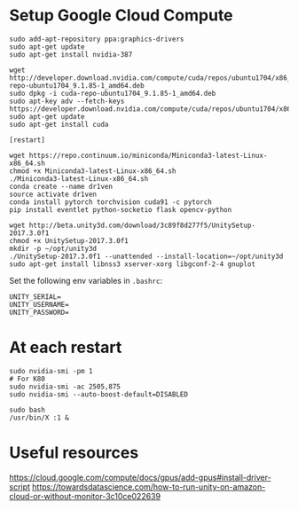 # Setup Google Cloud Compute

```
sudo add-apt-repository ppa:graphics-drivers
sudo apt-get update
sudo apt-get install nvidia-387

wget http://developer.download.nvidia.com/compute/cuda/repos/ubuntu1704/x86_64/cuda-repo-ubuntu1704_9.1.85-1_amd64.deb
sudo dpkg -i cuda-repo-ubuntu1704_9.1.85-1_amd64.deb                            
sudo apt-key adv --fetch-keys https://developer.download.nvidia.com/compute/cuda/repos/ubuntu1704/x86_64/7fa2af80.pub
sudo apt-get update                                                             
sudo apt-get install cuda 

[restart]

wget https://repo.continuum.io/miniconda/Miniconda3-latest-Linux-x86_64.sh
chmod +x Miniconda3-latest-Linux-x86_64.sh
./Miniconda3-latest-Linux-x86_64.sh
conda create --name dr1ven
source activate dr1ven
conda install pytorch torchvision cuda91 -c pytorch
pip install eventlet python-socketio flask opencv-python

wget http://beta.unity3d.com/download/3c89f8d277f5/UnitySetup-2017.3.0f1
chmod +x UnitySetup-2017.3.0f1
mkdir -p ~/opt/unity3d
./UnitySetup-2017.3.0f1 --unattended --install-location=~/opt/unity3d
sudo apt-get install libnss3 xserver-xorg libgconf-2-4 gnuplot
```

Set the following env variables in `.bashrc`:
```
UNITY_SERIAL=
UNITY_USERNAME=
UNITY_PASSWORD=
```


# At each restart

```
sudo nvidia-smi -pm 1
# For K80
sudo nvidia-smi -ac 2505,875
sudo nvidia-smi --auto-boost-default=DISABLED

sudo bash
/usr/bin/X :1 &
```

# Useful resources

https://cloud.google.com/compute/docs/gpus/add-gpus#install-driver-script
https://towardsdatascience.com/how-to-run-unity-on-amazon-cloud-or-without-monitor-3c10ce022639
